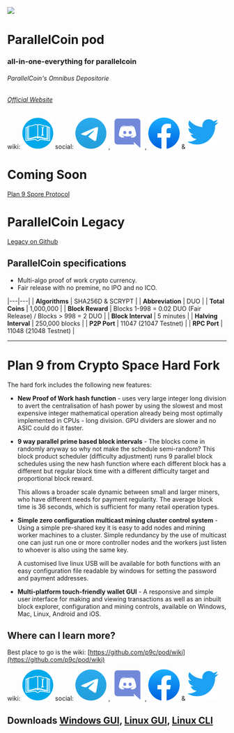 [![](https://raw.githubusercontent.com/p9c/pod/master/pkg/gui/logo/logo_small.svg)](https://p9c.github.io/pod/) 
# ParallelCoin pod

### all-in-one-everything for parallelcoin

###### ParallelCoin's Omnibus Depositorie

###### [Official Website](https://parallelcoin.info)
wiki: [![](wiki.svg)](https://github.com/p9c/pod/wiki) social: [![](telegram.svg)](https://t.me/joinchat/HfF85EsLo7REf2GvuLYtkg) , [![](discord.svg)](https://discord.gg/yB9sYmm3cZ) , [![](fb.svg)](https://www.facebook.com/parallelcoin) & [![](twitter.svg)](https://twitter.com/parallelcoinduo)

# Coming Soon

[Plan 9 Spore Protocol](https://github.com/p9c/pod/wiki/phasetwo)

# ParallelCoin Legacy

[Legacy on Github](https://github.com/p9c/pod/tree/master/legacy)

## ParallelCoin specifications

- Multi-algo proof of work crypto currency.
- Fair release with no premine, no IPO and no ICO.

|---|---|
| **Algorithms** | SHA256D & SCRYPT |
| **Abbreviation** | DUO |
| **Total Coins** | 1,000,000 |
| **Block Reward** | Blocks 1-998 = 0.02 DUO (Fair Release) / Blocks > 998 = 
2 DUO |
| **Block Interval** | 5 minutes |
| **Halving Interval** | 250,000 blocks |
| **P2P Port** | 11047 (21047 Testnet) |
| **RPC Port** | 11048 (21048 Testnet) |

---

# Plan 9 from Crypto Space Hard Fork

The hard fork includes the following new features:

- **New Proof of Work hash function** - uses very large integer long 
  division to avert the centralisation of hash power by using
  the slowest and most expensive integer mathematical operation
  already being most optimally implemented in CPUs - long division. 
  GPU dividers are slower and no ASIC could do it faster.
  
- **9 way parallel prime based block intervals** - The blocks come
  in randomly anyway so why not make the schedule semi-random?
  This block product scheduler (difficulty adjustment) runs 9
  parallel block schedules using the new hash function where each
  different block has a different but regular block time with a
  different difficulty target and proportional block reward. 
 
  This allows a broader scale dynamic between small and larger 
  miners, who have different needs for payment regularity.
  The average block time is 36 seconds, which is sufficient
  for many retail operation types.
  
- **Simple zero configuration multicast mining cluster control 
  system** - Using a simple pre-shared key it is easy to add nodes 
  and mining worker machines to a cluster. Simple redundancy by
  the use of multicast one can just run one or more controller
  nodes and the workers just listen to whoever is also using the
  same key. 
  
  A customised live linux USB will be available for 
  both functions with an easy configuration file readable by
  windows for setting the password and payment addresses.

- **Multi-platform touch-friendly wallet GUI** - A responsive and
  simple user interface for making and viewing transactions
  as well as an inbuilt block explorer, configuration and mining
  controls, available on Windows, Mac, Linux, Android and iOS.

## Where can I learn more?

Best place to go is the wiki: [https://github.com/p9c/pod/wiki](https://github.com/p9c/pod/wiki)

wiki: [![](wiki.svg)](https://github.com/p9c/pod/wiki) social: [![](telegram.svg)](https://t.me/joinchat/HfF85EsLo7REf2GvuLYtkg) , [![](discord.svg)](https://discord.gg/yB9sYmm3cZ) , [![](fb.svg)](https://www.facebook.com/parallelcoin) & [![](twitter.svg)](https://twitter.com/parallelcoinduo) 

## Downloads [Windows GUI](https://download.parallelcoin.io/Parallelcoin-qt-v1.2.0.0-Win.zip), [Linux GUI](https://github.com/p9c/pod/releases/download/v1.2.0/parallelcoin-qt-x86_64.AppImage), [Linux CLI](https://github.com/p9c/pod/releases/download/1.2.0/parallelcoind-x86_64.AppImage) 
